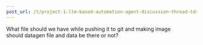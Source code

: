 ```yaml
---
post_url: /t/project-1-llm-based-automation-agent-discussion-thread-tds-jan-2025/164277/308
---
```

What file should we have while pushing it to git and making image  
should datagen file and data be there or not?